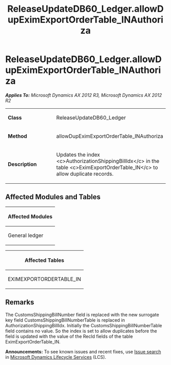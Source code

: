 ﻿---
title: ReleaseUpdateDB60_Ledger.allowDupEximExportOrderTable_INAuthoriza
TOCTitle: ReleaseUpdateDB60_Ledger.allowDupEximExportOrderTable_INAuthoriza
ms:assetid: 8b67b9ea-1ec0-0858-91f1-b6a6c4cc74dd
ms:mtpsurl: https://msdn.microsoft.com/en-us/library/JJ736433(v=AX.60)
ms:contentKeyID: 49709622
ms.date: 05/18/2015
mtps_version: v=AX.60
---

# ReleaseUpdateDB60\_Ledger.allowDupEximExportOrderTable\_INAuthoriza 


_**Applies To:** Microsoft Dynamics AX 2012 R3, Microsoft Dynamics AX 2012 R2_

<table>
<colgroup>
<col style="width: 50%" />
<col style="width: 50%" />
</colgroup>
<tbody>
<tr class="odd">
<td><p><strong>Class</strong></p></td>
<td><p>ReleaseUpdateDB60_Ledger</p></td>
</tr>
<tr class="even">
<td><p><strong>Method</strong></p></td>
<td><p>allowDupEximExportOrderTable_INAuthoriza</p></td>
</tr>
<tr class="odd">
<td><p><strong>Description</strong></p></td>
<td><p>Updates the index &lt;c&gt;AuthorizationShippingBillIdx&lt;/c&gt; in the table &lt;c&gt;EximExportOrderTable_IN&lt;/c&gt; to allow duplicate records.</p></td>
</tr>
</tbody>
</table>


## Affected Modules and Tables

<table>
<colgroup>
<col style="width: 100%" />
</colgroup>
<thead>
<tr class="header">
<th><p>Affected Modules</p></th>
</tr>
</thead>
<tbody>
<tr class="odd">
<td><p>General ledger</p></td>
</tr>
</tbody>
</table>


<table>
<colgroup>
<col style="width: 100%" />
</colgroup>
<thead>
<tr class="header">
<th><p>Affected Tables</p></th>
</tr>
</thead>
<tbody>
<tr class="odd">
<td><p>EXIMEXPORTORDERTABLE_IN</p></td>
</tr>
</tbody>
</table>


## Remarks

The CustomsShippingBillNumber field is replaced with the new surrogate key field CustomsShippingBillNumberTable is replaced in AuthorizationShippingBillIdx. Initially the CustomsShippingBillNumberTable field contains no value. So the index is set to allow duplicates before the field is updated with the value of the RecId fields of the table EximExportOrderTable\_IN.

  
**Announcements:** To see known issues and recent fixes, use [Issue search](http://go.microsoft.com/fwlink/?linkid=389258) in [Microsoft Dynamics Lifecycle Services](http://go.microsoft.com/fwlink/?linkid=306505) (LCS).

